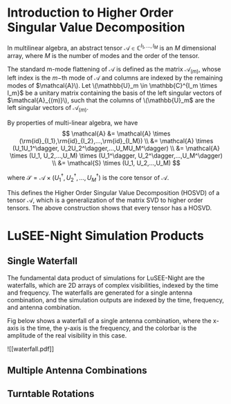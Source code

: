 # Introduction to Higher Order Singular Value Decomposition

In multilinear algebra, an abstract tensor
$\mathcal{A} \in \mathbb{C}^{I_1,...,I_M}$ is an $M$ dimensional
array, where $M$ is the number of modes and the order of the tensor.

The standard m-mode flattening of $\mathcal{A}$ is defined as the
matrix $\mathcal{A}_{(m)}$, whose left index is the $m-$th mode of
$\mathcal{A}$ and columns are indexed by the remaining modes of
$\mathcal{A}\). Let \(\mathbb{U}_m \in \mathbb{C}^{I_m \times I_m}$ be
a unitary matrix containing the basis of the left singular vectors of
$\mathcal{A}_{(m)}\), such that the columns of \(\mathbb{U}_m$ are the
left singular vectors of $\mathcal{A}_{(m)}$.

By properties of multi-linear algebra, we have 
$$
    \mathcal{A} &= \mathcal{A} \times (\rm{id}_{I_1},\rm{id}_{I_2},...,\rm{id}_{I_M}) \\
                &= \mathcal{A} \times (U_1U_1^\dagger, U_2U_2^\dagger,...,U_MU_M^\dagger) \\
                &= \mathcal{A} \times (U_1, U_2,...,U_M) \times (U_1^\dagger, U_2^\dagger,...,U_M^\dagger) \\
                &= \mathcal{S} \times (U_1, U_2,...,U_M)
$$


where $\mathcal{S} = \mathcal{A} \times (U_1^\dagger, U_2^\dagger,...,U_M^\dagger)$
is the core tensor of $\mathcal{A}$.

This defines the Higher Order Singular Value Decomposition (HOSVD) of a
tensor $\mathcal{A}$, which is a generalization of the matrix SVD to
higher order tensors. The above construction shows that every tensor has
a HOSVD.

# LuSEE-Night Simulation Products

## Single Waterfall

The fundamental data product of simulations for LuSEE-Night are the
waterfalls, which are 2D arrays of complex visibilities, indexed by the
time and frequency. The waterfalls are generated for a single antenna
combination, and the simulation outputs are indexed by the time,
frequency, and antenna combination.

Fig below shows a waterfall of a single antenna
combination, where the x-axis is the time, the y-axis is the frequency,
and the colorbar is the amplitude of the real visibility in this case.

![[waterfall.pdf]]

## Multiple Antenna Combinations

## Turntable Rotations
